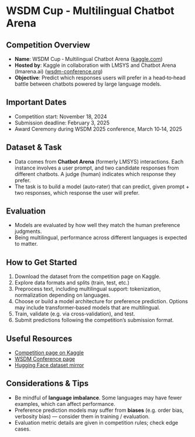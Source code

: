 # WSDM Cup ‑ Multilingual Chatbot Arena

##  Competition Overview

- **Name**: WSDM Cup ‑ Multilingual Chatbot Arena ([kaggle.com](https://www.kaggle.com/competitions/wsdm-cup-multilingual-chatbot-arena))  
- **Hosted by**: Kaggle in collaboration with LMSYS and Chatbot Arena (lmarena.ai) ([wsdm-conference.org](https://www.wsdm-conference.org/2025/2025-wsdm-cup-lmsys-multilingual-chatbot-arena))  
- **Objective**: Predict which responses users will prefer in a head‑to‑head battle between chatbots powered by large language models.

##  Important Dates

- Competition start: November 18, 2024  
- Submission deadline: February 3, 2025  
- Award Ceremony during WSDM 2025 conference, March 10‑14, 2025  

##  Dataset & Task

- Data comes from **Chatbot Arena** (formerly LMSYS) interactions. Each instance involves a user prompt, and two candidate responses from different chatbots. A judge (human) indicates which response they prefer.  
- The task is to build a model (auto‑rater) that can predict, given prompt + two responses, which response the user will prefer.

##  Evaluation

- Models are evaluated by how well they match the human preference judgments.  
- Being multilingual, performance across different languages is expected to matter.

##  How to Get Started

1. Download the dataset from the competition page on Kaggle.  
2. Explore data formats and splits (train, test, etc.)  
3. Preprocess text, including multilingual support: tokenization, normalization depending on languages.  
4. Choose or build a model architecture for preference prediction. Options may include transformer‑based models that are multilingual.  
5. Train, validate (e.g. via cross‑validation), and test.  
6. Submit predictions following the competition’s submission format.

## Useful Resources

- [Competition page on Kaggle](https://www.kaggle.com/competitions/wsdm-cup-multilingual-chatbot-arena)  
- [WSDM Conference page](https://www.wsdm-conference.org/2025/2025-wsdm-cup-lmsys-multilingual-chatbot-arena)  
- [Hugging Face dataset mirror](https://huggingface.co/datasets/baohao/WSDM-Cup-Multilingual-Chatbot-Arena/tree/8606715ac4044caf1ea7088737645d2223bf5223)  

##  Considerations & Tips

- Be mindful of **language imbalance**. Some languages may have fewer examples, which can affect performance.  
- Preference prediction models may suffer from **biases** (e.g. order bias, verbosity bias) — consider them in training / evaluation.  
- Evaluation metric details are given in competition rules; check edge cases.  

